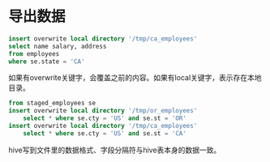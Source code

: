 # 导出数据

```sql
insert overwrite local directory '/tmp/ca_employees'
select name salary, address
from employees
where se.state = 'CA'
```

如果有overwrite关键字，会覆盖之前的内容。如果有local关键字，表示存在本地目录。

```sql
from staged_employees se
insert overwrite local directory '/tmp/or_employees'
	select * where se.cty = 'US' and se.st = 'OR'
insert overwrite local directory '/tmp/ca_employees'
	select * where se.cty = 'US' and se.st = 'CA'
```

hive写到文件里的数据格式、字段分隔符与hive表本身的数据一致。